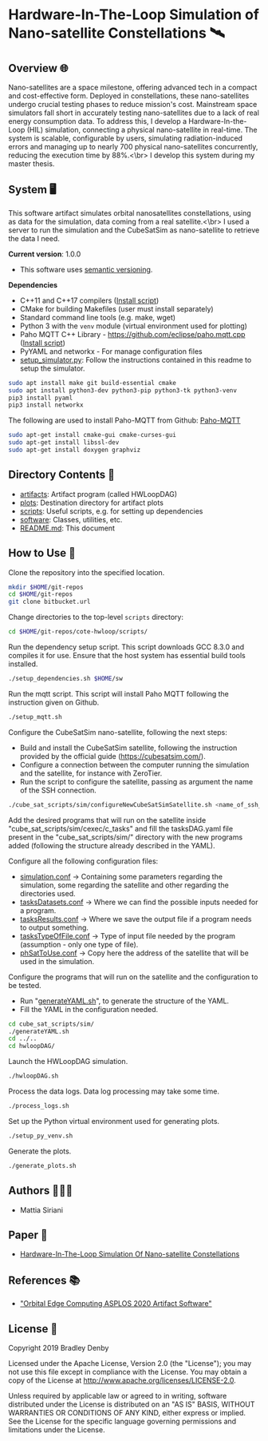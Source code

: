 # Hardware-In-The-Loop Simulation of Nano-satellite Constellations 🛰️

## Overview 🌐

Nano-satellites are a space milestone, offering advanced tech in a compact and cost-effective form. Deployed in constellations, these nano-satellites undergo crucial testing phases to reduce mission's cost. Mainstream space simulators fall short in accurately testing nano-satellites due to a lack of real energy consumption data. To address this, I develop a Hardware-In-the-Loop (HIL) simulation, connecting a physical nano-satellite in real-time. The system is scalable, configurable by users, simulating radiation-induced errors and managing up to nearly 700 physical nano-satellites concurrently, reducing the execution time by 88%.<\br>
I develop this system during my master thesis.

## System 🖥️

This software artifact simulates orbital nanosatellites constellations, using as data for the simulation, data coming from a real satellite.<\br>
I used a server to run the simulation and the CubeSatSim as nano-satellite to retrieve the data I need.

**Current version**: 1.0.0

* This software uses [semantic versioning](http://semver.org).

**Dependencies**

* C++11 and C++17 compilers ([Install script](scripts/setup_dependencies.sh))
* CMake for building Makefiles (user must install separately)
* Standard command line tools (e.g. make, wget)
* Python 3 with the `venv` module (virtual environment used for plotting)
* Paho MQTT C++ Library - https://github.com/eclipse/paho.mqtt.cpp ([Install script](scripts/setup_mqtt.sh))
* PyYAML and networkx - For manage configuration files
* [setup_simulator.py](scripts/setup_simulator.sh): Follow the instructions contained in this readme to setup the simulator.

```bash
sudo apt install make git build-essential cmake
sudo apt install python3-dev python3-pip python3-tk python3-venv
pip3 install pyaml
pip3 install networkx
```

The following are used to install Paho-MQTT from Github: [Paho-MQTT](https://github.com/eclipse/paho.mqtt.cpp)

```bash
sudo apt-get install cmake-gui cmake-curses-gui
sudo apt-get install libssl-dev
sudo apt-get install doxygen graphviz
```

## Directory Contents 📁

* [artifacts](artifacts/README.md): Artifact program (called HWLoopDAG)
* [plots](plots/README.md): Destination directory for artifact plots
* [scripts](scripts/README.md): Useful scripts, e.g. for setting up dependencies
* [software](software/README.md): Classes, utilities, etc.
* [README.md](README.md): This document

## How to Use 🚀

Clone the repository into the specified location.

```bash
mkdir $HOME/git-repos
cd $HOME/git-repos
git clone bitbucket.url
```

Change directories to the top-level `scripts` directory:

```bash
cd $HOME/git-repos/cote-hwloop/scripts/
```

Run the dependency setup script. This script downloads GCC 8.3.0 and compiles it
for use. Ensure that the host system has essential build tools installed.

```bash
./setup_dependencies.sh $HOME/sw
```

Run the mqtt script.
This script will install Paho MQTT following the instruction given on Github.

```bash
./setup_mqtt.sh
```


Configure the CubeSatSim nano-satellite, following the next steps:
* Build and install the CubeSatSim satellite, following the instruction provided by the official guide (https://cubesatsim.com/).
* Configure a connection between the computer running the simulation and the satellite, for instance with ZeroTier.
* Run the script to configure the satellite, passing as argument the name of the SSH connection.

```bash
./cube_sat_scripts/sim/configureNewCubeSatSimSatellite.sh <name_of_ssh_connection>
```


Add the desired programs that will run on the satellite inside "cube_sat_scripts/sim/cexec/c_tasks" and fill the
tasksDAG.yaml file present in the "cube_sat_scripts/sim/" directory with the new programs added (following the structure
already described in the YAML).


Configure all the following configuration files:
* [simulation.conf](scripts/cube_sat_scripts/sim/simulation.conf) -> Containing some parameters regarding the simulation, some regarding the satellite and other regarding the directories used.
* [tasksDatasets.conf](scripts/cube_sat_scripts/sim/cexec/tasksDatasets.conf) -> Where we can find the possible inputs needed for a program.
* [tasksResults.conf](scripts/cube_sat_scripts/sim/cexec/tasksResults.conf) -> Where we save the output file if a program needs to output something.
* [tasksTypeOfFile.conf](scripts/cube_sat_scripts/sim/cexec/tasksTypeOfFile.conf) -> Type of input file needed by the program (assumption - only one type of file).
* [phSatToUse.conf](scripts/cube_sat_scripts/sim/phSatToUse.conf) -> Copy here the address of the satellite that will be used in the simulation.


Configure the programs that will run on the satellite and the configuration to be tested.
* Run "[generateYAML.sh](scripts/cube_sat_scripts/sim/generateYAML.sh)", to generate the structure of the YAML.
* Fill the YAML in the configuration needed.

```bash
cd cube_sat_scripts/sim/
./generateYAML.sh
cd ../..
cd hwloopDAG/
```


Launch the HWLoopDAG simulation.

```bash
./hwloopDAG.sh
```

Process the data logs. Data log processing may take some time.

```bash
./process_logs.sh
```

Set up the Python virtual environment used for generating plots.

```bash
./setup_py_venv.sh
```

Generate the plots.

```bash
./generate_plots.sh
```

## Authors 🧑🏻‍💻

- Mattia Siriani

## Paper 📜

- [Hardware-In-The-Loop Simulation Of Nano-satellite Constellations](https://www.politesi.polimi.it/handle/10589/214887)

## References 📚

- ["Orbital Edge Computing ASPLOS 2020 Artifact Software"](https://github.com/CMUAbstract/oec-asplos20-artifact)

## License 📝

Copyright 2019 Bradley Denby

Licensed under the Apache License, Version 2.0 (the "License"); you may not use
this file except in compliance with the License. You may obtain a copy of the
License at <http://www.apache.org/licenses/LICENSE-2.0>.

Unless required by applicable law or agreed to in writing, software distributed
under the License is distributed on an "AS IS" BASIS, WITHOUT WARRANTIES OR
CONDITIONS OF ANY KIND, either express or implied. See the License for the
specific language governing permissions and limitations under the License.
